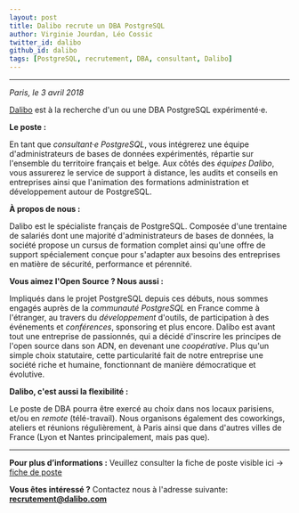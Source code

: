 ```yaml
---
layout: post
title: Dalibo recrute un DBA PostgreSQL
author: Virginie Jourdan, Léo Cossic
twitter_id: dalibo
github_id: dalibo
tags: [PostgreSQL, recrutement, DBA, consultant, Dalibo]
---
```


---
*Paris, le 3 avril 2018*

[Dalibo](https://www.dalibo.com) est à la recherche d'un ou une DBA PostgreSQL expérimenté·e. 

<!--MORE-->

**Le poste :**

En tant que _consultant·e PostgreSQL_, vous intégrerez une équipe d'administrateurs de bases de données expérimentés, répartie sur l'ensemble du territoire français et belge. Aux côtés des _équipes Dalibo_, vous assurerez le service de support à distance, les audits et conseils en entreprises ainsi que l'animation des formations administration et développement autour de PostgreSQL.
 
 
**À propos de nous :**

Dalibo est le spécialiste français de PostgreSQL. Composée d'une trentaine de salariés dont une majorité d'administrateurs de bases de données, la société propose un cursus de formation complet ainsi qu'une offre de support spécialement conçue pour s'adapter aux besoins des entreprises en matière de sécurité, performance et pérennité.
  
 
**Vous aimez l'Open Source ? Nous aussi :**

Impliqués dans le projet PostgreSQL depuis ces débuts, nous sommes engagés auprès de la _communauté PostgreSQL_ en France comme à l'étranger, au travers du _développement_ d'outils, de participation à des événements et _conférences_, sponsoring et plus encore. Dalibo est avant tout une entreprise de passionnés, qui a décidé d'inscrire les principes de l'open source dans son ADN, en devenant une _coopérative_. Plus qu'un simple choix statutaire, cette particularité fait de notre entreprise une société riche et humaine, fonctionnant de manière démocratique et évolutive.
 
 
**Dalibo, c'est aussi la flexibilité :**

Le poste de DBA pourra être exercé au choix dans nos locaux parisiens, et/ou en _remote_ (télé-travail). Nous organisons également des coworkings, ateliers et réunions régulièrement, à Paris ainsi que dans d'autres villes de France (Lyon et Nantes principalement, mais pas que).
 
 ---
 
**Pour plus d’informations :** 
Veuillez consulter la fiche de poste visible ici -> [fiche de poste](https://cloud.dalibo.com/p/fiche-de-poste.pdf)
 
**Vous êtes intéressé ?** 
Contactez nous à l'adresse suivante: **recrutement@dalibo.com**
